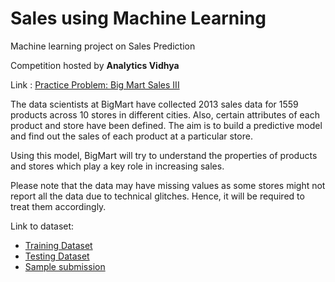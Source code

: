 # Sales using Machine Learning
Machine learning project on Sales Prediction

Competition hosted by **Analytics Vidhya**

Link : [Practice Problem: Big Mart Sales III](https://datahack.analyticsvidhya.com/contest/practice-problem-big-mart-sales-iii/)

The data scientists at BigMart have collected 2013 sales data for 1559 products across 10 stores in different cities. Also, certain attributes of each product and store have been defined. The aim is to build a predictive model and find out the sales of each product at a particular store.

Using this model, BigMart will try to understand the properties of products and stores which play a key role in increasing sales.

Please note that the data may have missing values as some stores might not report all the data due to technical glitches. Hence, it will be required to treat them accordingly.

Link to dataset:
- [Training Dataset](https://datahack.analyticsvidhya.com/contest/practice-problem-big-mart-sales-iii/download/train-file)
- [Testing Dataset](https://datahack.analyticsvidhya.com/contest/practice-problem-big-mart-sales-iii/download/test-file)
- [Sample submission](https://datahack.analyticsvidhya.com/contest/practice-problem-big-mart-sales-iii/download/sample-submission)
